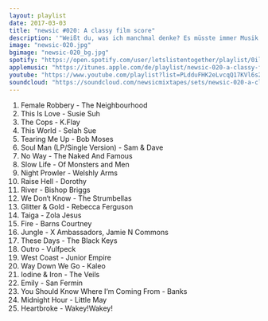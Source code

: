 ```yaml
---
layout: playlist
date: 2017-03-03
title: "newsic #020: A classy film score"
description: '"Weißt du, was ich manchmal denke? Es müsste immer Musik da sein. Bei allem, was du machst. Und wenns so richtig scheiße ist, ist wenigstens noch die Musik da. Und an der Stelle, wo es am allerschönsten ist, da müsste die Platte springen und du hörst immer nur diesen einen Moment." - [Absolute Giganten]'
image: "newsic-020.jpg"
bgimage: "newsic-020_bg.jpg"
spotify: "https://open.spotify.com/user/letslistentogether/playlist/0iltdgFrLmO99N2RadjkDd"
applemusic: "https://itunes.apple.com/de/playlist/newsic-020-a-classy-film-score/idpl.a40112cefdc7492a90a9beec9b4708c3"
youtube: "https://www.youtube.com/playlist?list=PLdduFHK2eLvcqQ17KVl6s27MiB2gc3d5O"
soundcloud: "https://soundcloud.com/newsicmixtapes/sets/newsic-020-a-classy-film-score"
---
```


<ol>
	<li>Female Robbery - The Neighbourhood</li>
	<li>This Is Love - Susie Suh</li>
	<li>The Cops - K.Flay</li>
	<li>This World - Selah Sue</li>
	<li>Tearing Me Up - Bob Moses</li>
	<li>Soul Man (LP/Single Version) - Sam & Dave</li>
	<li>No Way - The Naked And Famous</li>
	<li>Slow Life - Of Monsters and Men</li>
	<li>Night Prowler - Welshly Arms</li>
	<li>Raise Hell - Dorothy</li>
	<li>River - Bishop Briggs</li>
	<li>We Don‘t Know - The Strumbellas</li>
	<li>Glitter & Gold - Rebecca Ferguson</li>
	<li>Taiga - Zola Jesus</li>
	<li>Fire - Barns Courtney</li>
	<li>Jungle - X Ambassadors, Jamie N Commons</li>
	<li>These Days - The Black Keys</li>
	<li>Outro - Vulfpeck</li>
	<li>West Coast - Junior Empire</li>
	<li>Way Down We Go - Kaleo</li>
	<li>Iodine & Iron - The Veils</li>
	<li>Emily - San Fermin</li>
	<li>You Should Know Where I‘m Coming From - Banks</li>
	<li>Midnight Hour - Little May</li>
	<li>Heartbroke - Wakey!Wakey!</li>
</ol>